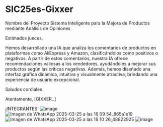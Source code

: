 # SIC25es-Gixxer
Nombre del Proyecto
Sistema Inteligente para la Mejora de Productos mediante Análisis de Opiniones

Estimados jueces,

Hemos desarrollado una IA que analiza los comentarios de productos en plataformas como AliExpress y Amazon, clasificándolos como positivos o negativos. A partir de estos comentarios, nuestra IA ofrece recomendaciones valiosas a los vendedores, ayudándoles a mejorar sus productos según las críticas negativas.
Además, hemos diseñado una interfaz gráfica dinámica, intuitiva y visualmente atractiva, brindando una experiencia de usuario excepcional.

Saludos cordiales

Atentamente,
[GIXXER..]

¡INTEGRANTES!
  ![image](https://github.com/user-attachments/assets/c9d1c4ba-9266-44c7-861c-c13daf8451c4)
![Imagen de WhatsApp 2025-03-25 a las 16 09 54_865a1e19](https://github.com/user-attachments/assets/53ce7f99-e1b4-4afb-8674-8d7e5cd58bd5)
![Imagen de WhatsApp 2025-03-25 a las 16 10 26_48822925](https://github.com/user-attachments/assets/a1856d17-2b59-4601-b44e-300b2fa64340)
![image](https://github.com/user-attachments/assets/7148a2d7-21e3-45eb-8df3-6a6c99d9b8c2)
